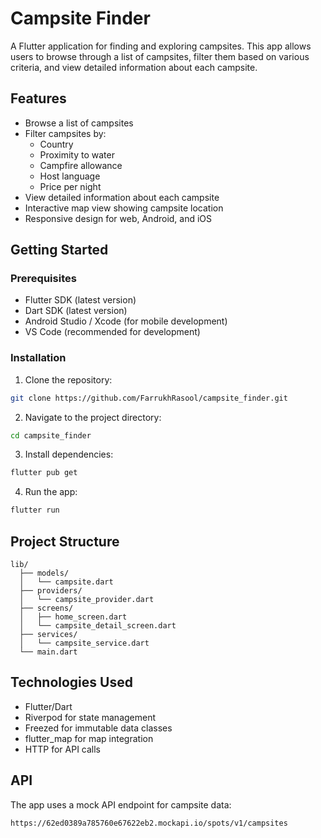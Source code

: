 # Campsite Finder

A Flutter application for finding and exploring campsites. This app allows users to browse through a list of campsites, filter them based on various criteria, and view detailed information about each campsite.

## Features

- Browse a list of campsites
- Filter campsites by:
  - Country
  - Proximity to water
  - Campfire allowance
  - Host language
  - Price per night
- View detailed information about each campsite
- Interactive map view showing campsite location
- Responsive design for web, Android, and iOS

## Getting Started

### Prerequisites

- Flutter SDK (latest version)
- Dart SDK (latest version)
- Android Studio / Xcode (for mobile development)
- VS Code (recommended for development)

### Installation

1. Clone the repository:
```bash
git clone https://github.com/FarrukhRasool/campsite_finder.git
```

2. Navigate to the project directory:
```bash
cd campsite_finder
```

3. Install dependencies:
```bash
flutter pub get
```

4. Run the app:
```bash
flutter run
```

## Project Structure

```
lib/
  ├── models/
  │   └── campsite.dart
  ├── providers/
  │   └── campsite_provider.dart
  ├── screens/
  │   ├── home_screen.dart
  │   └── campsite_detail_screen.dart
  ├── services/
  │   └── campsite_service.dart
  └── main.dart
```

## Technologies Used

- Flutter/Dart
- Riverpod for state management
- Freezed for immutable data classes
- flutter_map for map integration
- HTTP for API calls

## API

The app uses a mock API endpoint for campsite data:
```
https://62ed0389a785760e67622eb2.mockapi.io/spots/v1/campsites
```
